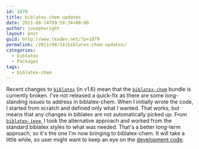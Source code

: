 ```yaml
---
id: 1079
title: biblatex-chem updates
date: 2011-08-14T09:59:34+00:00
author: josephwright
layout: post
guid: http://www.texdev.net/?p=1079
permalink: /2011/08/14/biblatex-chem-updates/
categories:
  - biblatex
  - Packages
tags:
  - biblatex-chem
---
```

Recent changes to [`biblatex`](https://ctan.org/pkg/biblatex) (in v1.6) mean that the [`biblatex-chem`](https://ctan.org/pkg/biblatex-chem) bundle is currently broken. I've not released a quick-fix as there are some long-standing issues to address in biblatex-chem. When I initially wrote the code, I started from scratch and defined only what I wanted. That works, but means that any changes in biblatex are not automatically picked up. From [`biblatex-ieee`](https://ctan.org/pkg/biblatex-ieee), I took the alternative approach and worked from the standard biblatex styles to what was needed. That's a better long-term approach, so it's the one I'm now bringing to biblatex-chem. It will take a little while, so user might want to keep an eye on the [development code](https://github.com/josephwright/biblatex-chem).
